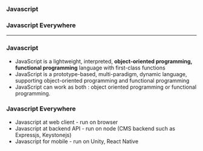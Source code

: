 ### Javascript
### Javascript Everywhere

-----------------------------------------
### Javascript
  - JavaScript is a lightweight, interpreted, **object-oriented programming, functional programming** language with first-class functions
  - JavaScript is a prototype-based, multi-paradigm, dynamic language, supporting object-oriented programming and functional programming
  - JavaScript can work as both : object oriented programming or functional programming.

### Javascript Everywhere

* Javascript at web client - run on browser
* Javascript at backend API - run on node (CMS backend such as Expressjs, Keystonejs)
* Javascript for mobile - run on Unity, React Native
